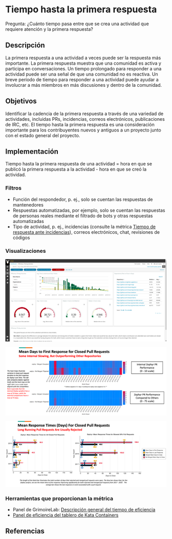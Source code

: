 # Tiempo hasta la primera respuesta

Pregunta: ¿Cuánto tiempo pasa entre que se crea una actividad que requiere atención y la primera respuesta?


## Descripción

La primera respuesta a una actividad a veces puede ser la respuesta más importante. La primera respuesta muestra que una comunidad es activa y participa en conversaciones. Un tiempo prolongado para responder a una actividad puede ser una señal de que una comunidad no es reactiva. Un breve período de tiempo para responder a una actividad puede ayudar a involucrar a más miembros en más discusiones y dentro de la comunidad.


## Objetivos

Identificar la cadencia de la primera respuesta a través de una variedad de actividades, incluidas PRs, incidencias, correos electrónicos, publicaciones de IRC, etc. El tiempo hasta la primera respuesta es una consideración importante para los contribuyentes nuevos y antiguos a un proyecto junto con el estado general del proyecto.


## Implementación

Tiempo hasta la primera respuesta de una actividad = hora en que se publicó la primera respuesta a la actividad - hora en que se creó la actividad.


### Filtros

* Función del respondedor, p. ej., solo se cuentan las respuestas de mantenedores
* Respuestas automatizadas, por ejemplo, solo se cuentan las respuestas de personas reales mediante el filtrado de bots y otras respuestas automatizadas
* Tipo de actividad, p. ej., incidencias (consulte la métrica [Tiempo de respuesta ante incidencias](https://github.com/chaoss/wg-evolution/blob/master/metrics/Issue_Response_Time.md)), correos electrónicos, chat, revisiones de códigos


### Visualizaciones

![Panel de GrimoireLab: descripción general del tiempo de eficiencia](images/time-to-first-response_efficiency-timing-overview.png)

![Visualización de Augur: mapa de calor de tiempo hasta la primera respuesta ](images/time-to-first-response_augur-ttc-1.png)

![Visualización de Augur: tiempos de respuesta medios](images/time-to-first-response_augur-ttc-2.png)

### Herramientas que proporcionan la métrica

* Panel de GrimoireLab: [Descripción general del tiempo de eficiencia](https://chaoss.github.io/grimoirelab-sigils/panels/efficiency-timing-overview/)
* [Panel de eficiencia del tablero de Kata Containers](https://katacontainers.biterg.io/app/kibana#/dashboard/cbbdd920-288c-11e9-b662-975152e57997)

## Referencias


